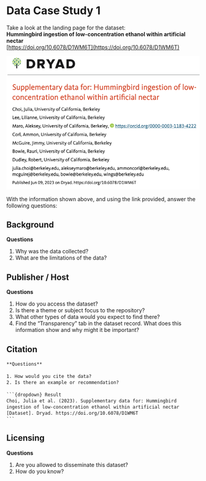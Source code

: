 # Data Case Study 1

Take a look at the landing page for the dataset:<br>
**Hummingbird ingestion of low-concentration ethanol within artificial nectar** <br>
[https://doi.org/10.6078/D1WM6T](https://doi.org/10.6078/D1WM6T)

![dryad hummingbird data](./images/dryad_hummingbird.png)

With the information shown above, and using the link provided, answer the following questions:

## Background

**Questions**

1. Why was the data collected?
2. What are the limitations of the data?

## Publisher / Host

**Questions**

1. How do you access the dataset? 
2. Is there a theme or subject focus to the repository?
3. What other types of data would you expect to find there?
4. Find the “Transparency” tab in the dataset record. What does this information show and why might it be important?

## Citation

````{card}
**Questions**

1. How would you cite the data?
2. Is there an example or recommendation?

```{dropdown} Result
Choi, Julia et al. (2023). Supplementary data for: Hummingbird ingestion of low-concentration ethanol within artificial nectar [Dataset]. Dryad. https://doi.org/10.6078/D1WM6T
```
````

## Licensing

**Questions**

1. Are you allowed to disseminate this dataset?
2. How do you know?
